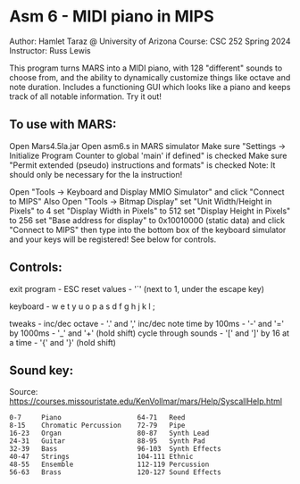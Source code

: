 # Asm 6 - MIDI piano in MIPS
Author: Hamlet Taraz @ University of Arizona
Course: CSC 252 Spring 2024
Instructor: Russ Lewis

This program turns MARS into a MIDI piano, with 128 "different" sounds to choose
from, and the ability to dynamically customize things like octave and note duration.
Includes a functioning GUI which looks like a piano and keeps track of all notable information. Try it out!

## To use with MARS:
  Open Mars4.5la.jar
  Open asm6.s in MARS simulator
  Make sure "Settings -> Initialize Program Counter to global 'main' if defined" is checked
  Make sure "Permit extended (pseudo) instructions and formats" is checked
    Note: It should only be necessary for the la instruction!

  Open "Tools -> Keyboard and Display MMIO Simulator"
    and click "Connect to MIPS"
  Also Open "Tools -> Bitmap Display"
    set "Unit Width/Height in Pixels" to 4
    set "Display Width in Pixels" to 512
    set "Display Height in Pixels" to 256
    set "Base address for display" to 0x10010000 (static data)
    and click "Connect to MIPS"
  then type into the bottom box of the keyboard simulator and your keys will be registered!
  See below for controls.

## Controls:
  exit program - ESC
  reset values - '`' (next to 1, under the escape key)

  keyboard - 
     w e   t y u   o p
    a s d f g h j k l ;

  tweaks - 
                inc/dec octave - '.' and ','
    inc/dec note time by 100ms - '-' and '='
                     by 1000ms - '_' and '+' (hold shift)
          cycle through sounds - '[' and ']'
               by 16 at a time - '{' and '}' (hold shift)

## Sound key:
  Source: https://courses.missouristate.edu/KenVollmar/mars/Help/SyscallHelp.html

	0-7	    Piano			        64-71	Reed
	8-15	Chromatic Percussion	72-79	Pipe
	16-23	Organ		    	    80-87	Synth Lead
	24-31	Guitar		        	88-95	Synth Pad
	32-39	Bass		        	96-103	Synth Effects
	40-47	Strings		        	104-111	Ethnic
	48-55	Ensemble	        	112-119	Percussion
	56-63	Brass		        	120-127	Sound Effects
